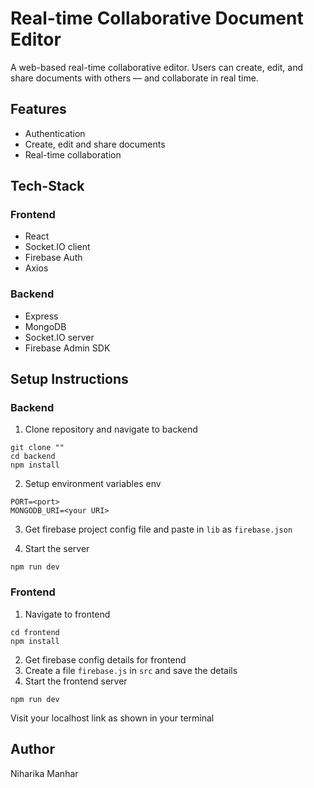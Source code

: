 # Real-time Collaborative Document Editor
A web-based real-time collaborative editor. Users can create, edit, and share documents with others — and collaborate in real time.

## Features
- Authentication
- Create, edit and share documents
- Real-time collaboration

## Tech-Stack
### Frontend
- React
- Socket.IO client
- Firebase Auth
- Axios

### Backend
- Express
- MongoDB
- Socket.IO server
- Firebase Admin SDK

## Setup Instructions
### Backend
1. Clone repository and navigate to backend
```
git clone ""
cd backend
npm install
```
2. Setup environment variables env
```
PORT=<port>
MONGODB_URI=<your URI>
```

3. Get firebase project config file and paste in `lib` as `firebase.json`

4. Start the server
```
npm run dev
```
### Frontend
1. Navigate to frontend
```
cd frontend
npm install
```

2. Get firebase config details for frontend
3. Create a file `firebase.js` in `src` and save the details
4. Start the frontend server
```
npm run dev
```
Visit your localhost link as shown in your terminal

## Author
Niharika Manhar


